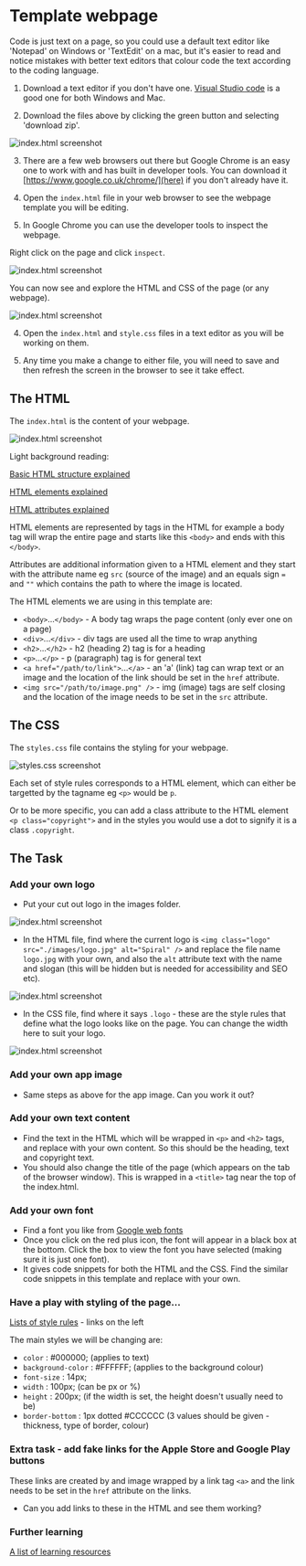# Template webpage

Code is just text on a page, so you could use a default text editor like 'Notepad' on Windows or 'TextEdit' on a mac, but it's easier to read and notice mistakes with better text editors that colour code the text according to the coding language.

1. Download a text editor if you don't have one. [Visual Studio code](https://code.visualstudio.com/) is a good one for both Windows and Mac.

2. Download the files above by clicking the green button and selecting 'download zip'.

![index.html screenshot](./images/screenshots/screenshot-download-files.png)

3. There are a few web browsers out there but Google Chrome is an easy one to work with and has built in developer tools. You can download it [https://www.google.co.uk/chrome/](here) if you don't already have it.

4. Open the `index.html` file in your web browser to see the webpage template you will be editing.

5. In Google Chrome you can use the developer tools to inspect the webpage.

Right click on the page and click `inspect`.

![index.html screenshot](./images/screenshots/screenshot-get-web-inspector.png)

You can now see and explore the HTML and CSS of the page (or any webpage).

![index.html screenshot](./images/screenshots/screenshot-inspecting-webpage.png)

4. Open the `index.html` and `style.css` files in a text editor as you will be working on them.

5. Any time you make a change to either file, you will need to save and then refresh the screen in the browser to see it take effect.

## The HTML

The `index.html` is the content of your webpage.

![index.html screenshot](./images/screenshots/screenshot-html.png)

Light background reading:

[Basic HTML structure explained](https://www.w3schools.com/html/html_basic.asp)

[HTML elements explained](https://www.w3schools.com/html/html_elements.asp)

[HTML attributes explained](https://www.w3schools.com/html/html_attributes.asp)

HTML elements are represented by tags in the HTML for example a body tag will wrap the entire page and starts like this `<body>` and ends with this `</body>`.

Attributes are additional information given to a HTML element and they start with the attribute name eg `src` (source of the image) and an equals sign `=` and `""` which contains the path to where the image is located.

The HTML elements we are using in this template are:

* `<body>`...`</body>` - A body tag wraps the page content (only ever one on a page) 
* `<div>`...`</div>` - div tags are used all the time to wrap anything
* `<h2>`...`</h2>` - h2 (heading 2) tag is for a heading
* `<p>`...`</p>` - p (paragraph) tag is for general text
* `<a href="/path/to/link">`...`</a>` - an 'a' (link) tag can wrap text or an image and the location of the link should be set in the `href` attribute.
* `<img src="/path/to/image.png" />` - img (image) tags are self closing and the location of the image needs to be set in the `src` attribute.

## The CSS

The `styles.css` file contains the styling for your webpage.

![styles.css screenshot](./images/screenshots/screenshot-styles.png)

Each set of style rules corresponds to a HTML element, which can either be targetted by the tagname eg `<p>` would be `p`.

Or to be more specific, you can add a class attribute to the HTML element `<p class="copyright">` and in the styles you would use a dot to signify it is a class `.copyright`.


## The Task

### Add your own logo

* Put your cut out logo in the images folder.

![index.html screenshot](./images/screenshots/screenshot-add-logo-image.png)

* In the HTML file, find where the current logo is `<img class="logo" src="./images/logo.jpg" alt="Spiral" />` and replace the file name `logo.jpg` with your own, and also the `alt` attribute text with the name and slogan (this will be hidden but is needed for accessibility and SEO etc).

![index.html screenshot](./images/screenshots/screenshot-logo-html.png)

* In the CSS file, find where it says `.logo` - these are the style rules that define what the logo looks like on the page. You can change the width here to suit your logo.

![index.html screenshot](./images/screenshots/screenshot-logo-styles.png)

### Add your own app image

* Same steps as above for the app image. Can you work it out?

### Add your own text content

* Find the text in the HTML which will be wrapped in `<p>` and `<h2>` tags, and replace with your own content. So this should be the heading, text and copyright text.
* You should also change the title of the page (which appears on the tab of the browser window). This is wrapped in a `<title>` tag near the top of the index.html.

### Add your own font

* Find a font you like from [Google web fonts](https://fonts.google.com/)
* Once you click on the red plus icon, the font will appear in a black box at the bottom. Click the box to view the font you have selected (making sure it is just one font).
* It gives code snippets for both the HTML and the CSS. Find the similar code snippets in this template and replace with your own.

### Have a play with styling of the page...

[Lists of style rules](https://www.w3schools.com/css/default.asp) - links on the left

The main styles we will be changing are:

* `color` : #000000; (applies to text)
* `background-color` : #FFFFFF; (applies to the background colour)
* `font-size` : 14px;
* `width` : 100px; (can be px or %)
* `height` : 200px; (if the width is set, the height doesn't usually need to be)
* `border-bottom` : 1px dotted #CCCCCC (3 values should be given - thickness, type of border, colour)

### Extra task - add fake links for the Apple Store and Google Play buttons

These links are created by and image wrapped by a link tag `<a>` and the link needs to be set in the `href` attribute on the links.

* Can you add links to these in the HTML and see them working?

### Further learning

[A list of learning resources](https://github.com/Nezteb/Teaching_WebDev)